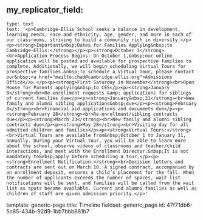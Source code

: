 my_replicator_field:
  -
    type: text
    text: '<p>Cambridge-Ellis School seeks a balance in development, learning needs, race and ethnicity, age, gender, and more in each of our classrooms, striving to build a community rich in diversity.</p><p><strong>Important&nbsp;Dates for Families Applying&nbsp;to Cambridge-Ellis:</strong></p><p><strong>October 1</strong><br>Application Process Begins: On October 1,&nbsp;our online application will be posted and available for prospective families to complete. Additionally, we will begin scheduling Virtual Tours for prospective families.&nbsp;To schedule a Virtual Tour, please contact our&nbsp;<a href="mailto:chad@cambridge-ellis.org">Admissions Office</a>.</p><p><strong>First Saturday in November</strong><br>Open House for Parents applying&nbsp;to CES</p><p><strong>January 8</strong><br>Re-enrollment requests &amp; applications for siblings of current families due</p><p><strong>January&nbsp;31</strong><br>New family and alumni sibling applications&nbsp;due</p><p><strong>February 8</strong><br>Financial aid applications and documents due</p><p><strong>February 28</strong><br>Re-enrollment/sibling contracts due</p><p><strong>March 23</strong><br>New family and alumni sibling contracts due</p><p><strong>May 28</strong><br>Visiting day for all admitted children and families</p><p><strong>Virtual Tours:</strong><br>Virtual Tours are available from&nbsp;October 1 to January 31, annually. During your Virtual Tour, you will be able to learn more about the school, observe videos of classrooms and teacher/child interactions, and meet with the Enrollment Director.&nbsp;It is not mandatory to&nbsp;apply before scheduling a tour.</p><p><strong>Enrollment Notification:</strong><br>Decision letters and contracts are sent out on March 10. A signed contract, accompanied by an enrollment deposit, ensures a child’s placement for the fall. When the number of applicants exceeds the number of spaces, wait list notifications will be sent, and families will be called from the wait list as spots become available. Current and alumni families as well as children of staff are given admission priority.</p>'
template: generic-page
title: Timeline
fieldset: generic_page
id: 47f71db6-5c85-434b-92d9-1bb7bbb881b7
